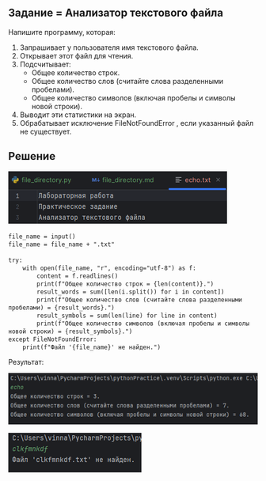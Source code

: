 ## Задание = Анализатор текстового файла

Напишите программу, которая:
1. Запрашивает у пользователя имя текстового файла.
2. Открывает этот файл для чтения.
3. Подсчитывает:
   + Общее количество строк.
   + Общее количество слов (считайте слова разделенными пробелами).
   + Общее количество символов (включая пробелы и символы новой строки).
4. Выводит эти статистики на экран.
5. Обрабатывает исключение FileNotFoundError , если указанный файл не существует.

## Решение

![img.png](img.png)
```
file_name = input()
file_name = file_name + ".txt"

try:
    with open(file_name, "r", encoding="utf-8") as f:
        content = f.readlines()
        print(f"Общее количество строк = {len(content)}.")
        result_words = sum([len(i.split()) for i in content])
        print(f"Общее количество слов (считайте слова разделенными пробелами) = {result_words}.")
        result_symbols = sum(len(line) for line in content)
        print(f"Общее количество символов (включая пробелы и символы новой строки) = {result_symbols}.")
except FileNotFoundError:
    print(f"Файл '{file_name}' не найден.")
```
Результат:

![img_1.png](img_1.png)

![img_2.png](img_2.png)